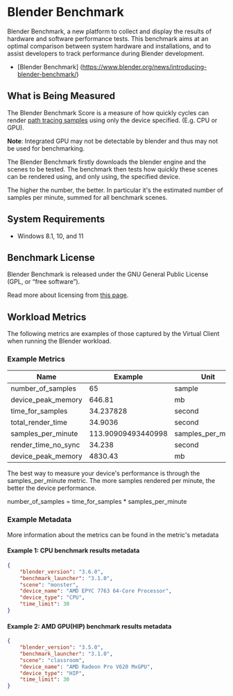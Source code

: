 # Blender Benchmark
Blender Benchmark, a new platform to collect and display the results of hardware and software performance tests. This benchmark aims at an optimal comparison between system hardware and installations, and to assist developers to track performance during Blender development.

* [Blender Benchmark] (https://www.blender.org/news/introducing-blender-benchmark/)

## What is Being Measured 
The Blender Benchmark Score is a measure of how quickly cycles can render [path tracing samples](https://docs.blender.org/manual/en/latest/render/cycles/render_settings/sampling.html) using only the device specified. (E.g. CPU or GPU).

**Note**: Integrated GPU may not be detectable by blender and thus may not be used for benchmarking. 

The Blender Benchmark firstly downloads the blender engine and the scenes to be tested. The benchmark then tests how quickly these scenes can be rendered using, and only using, the specified device.

The higher the number, the better. In particular it's the estimated number of samples per minute, summed for all benchmark scenes.

## System Requirements
* Windows 8.1, 10, and 11

## Benchmark License
Blender Benchmark is released under the GNU General Public License (GPL, or “free software”).

Read more about licensing from [this page](https://projects.blender.org/infrastructure/blender-open-data/src/branch/main/LICENSE).

## Workload Metrics
The following metrics are examples of those captured by the Virtual Client when running the Blender workload.

### Example Metrics

| Name                     | Example            | Unit               |
|--------------------------|--------------------|--------------------|
| number_of_samples	       | 65	                | sample             |
| device_peak_memory	   | 646.81	            | mb                 |
| time_for_samples	       | 34.237828	        | second             |
| total_render_time	       | 34.9036	        | second             |
| samples_per_minute	   | 113.90909493440998	| samples_per_minute |
| render_time_no_sync	   | 34.238	            | second             |
| device_peak_memory	   | 4830.43	        | mb                 |

The best way to measure your device's performance is through the samples_per_minute metric. The more samples rendered per minute, the better the device performance.

number_of_samples = time_for_samples * samples_per_minute

### Example Metadata
More information about the metrics can be found in the metric's metadata

#### Example 1: CPU benchmark results metadata
```json
{
	"blender_version": "3.6.0",
	"benchmark_launcher": "3.1.0",
	"scene": "monster",
	"device_name": "AMD EPYC 7763 64-Core Processor",
	"device_type": "CPU",
	"time_limit": 30
}
```

#### Example 2: AMD GPU(HIP) benchmark results metadata
```json 
{
	"blender_version": "3.5.0",
    "benchmark_launcher": "3.1.0",
    "scene": "classroom",
    "device_name": "AMD Radeon Pro V620 MxGPU",
    "device_type": "HIP",
    "time_limit": 30
}
```
